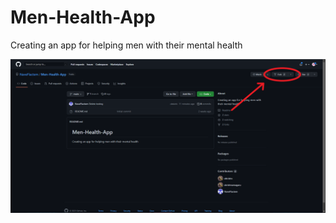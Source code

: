 # Men-Health-App
Creating an app for helping men with their mental health

![Alt text](../img/image_1.png?raw=true "Optional Title")

